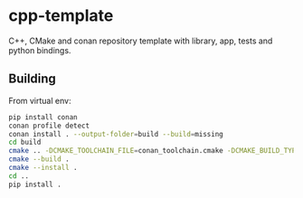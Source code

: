 # cpp-template

C++, CMake and conan repository template with library, app, tests and python bindings.

## Building

From virtual env:

```bash
pip install conan
conan profile detect
conan install . --output-folder=build --build=missing
cd build
cmake .. -DCMAKE_TOOLCHAIN_FILE=conan_toolchain.cmake -DCMAKE_BUILD_TYPE=Release
cmake --build .
cmake --install .
cd ..
pip install .
```
